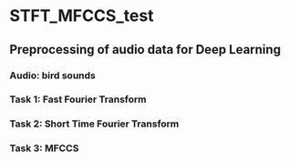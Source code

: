 # STFT_MFCCS_test

## Preprocessing of audio data for Deep Learning

### Audio: bird sounds

### Task 1: Fast Fourier Transform

### Task 2: Short Time Fourier Transform

### Task 3: MFCCS
